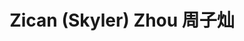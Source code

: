 ---
layout: page
title: Zican (Skyler) Zhou 周子灿
description: Research Assistant<br />科研助理<br />&nbsp;
img: /assets/img/zican.jpg
email: skylerzzc@gmail.com
bio: >
    Zican comes from Nanchang, Jiangxi, a city that sits on the southeast of China. She obtained her undergraduate degree from St. Lawrence University in the U.S. Although Zican is graduated with a major in biology, she has been interested in neuroinformatic since her junior year and would love to continue exploring this field in the COmics Lab. In her leisure time, Zican likes to read sci-fiction, hike, and play the drum (though she is totally terrible at it and most of the time is yielding complete noise). Zican is a dog person, and she has two dogs named Ali and Xiaobei. 
bio_cn: >
    子灿来自中国江西南昌，她本科在美国圣劳伦斯大学就读。虽然子灿本科的专业是生物，但是她从大三开始就对神经信息产生了很大的兴趣并希望在COmics Lab中继续探索她的科研方向。子灿平时喜欢读科幻小说，旅行，偶尔有机会也会打架子鼓（但是她水平还不是很好，大多数时间在乱敲）。子灿很喜欢狗，她现在的两只狗分别是黑色雪纳瑞阿力和白色贵宾小贝。
importance: 12
category: staff
---